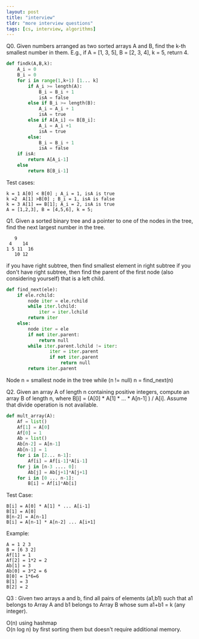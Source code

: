 ```yaml
---
layout: post
title: "interview"
tldr: "more interview questions"
tags: [cs, interview, algorithms]
---
```


Q0. Given numbers arranged as two sorted arrays A and B, find the k-th smallest number in them. E.g., if A = \[1, 3, 5\], B = \[2, 3, 4\], k = 5, return 4.

```python
def findk(A,B,k):
    A_i = 0
    B_i = 0
    for i in range(1,k+1) [1... k]
        if A_i >= length(A):
            B_i = B_i + 1
            isA = false
        else if B_i >= length(B):
            A_i = A_i + 1   
            isA = true      
        else if A[A_i] <= B[B_i]:
            A_i = A_i +1
            isA = true
        else:
            B_i = B_i + 1
            isA = false
    if isA:
        return A[A_i-1]
    else 
        return B[B_i-1]
```

Test cases:

    k = 1 A[0] < B[0] ; A_i = 1, isA is true
    k =2  A[1] >B[0] ; B_i = 1, isA is false
    k = 3 A[1] == B[1]; A_i = 2, isA is true
    A = [1,2,3], B = [4,5,6], k = 5;

Q1. Given a sorted binary tree and a pointer to one of the nodes in the tree, find the next largest number in the tree.

       9
     4    14
    1 5 11  16
       10 12

if you have right subtree, then find smallest element in right subtree
if you don't have right subtree, then find the parent of the first node (also considering yourself) that is a left child.

```python
def find_next(ele):
    if ele.rchild:
        node iter = ele.rchild
        while iter.lchild:
            iter = iter.lchild
        return iter
    else:
        node iter = ele
        if not iter.parent:
            return null
        while iter.parent.lchild != iter:
                iter = iter.parent
                if not iter.parent
                    return null
        return iter.parent
```

Node n = smallest node in the tree
while (n != null)
 n = find_next(n)
 
Q2. Given an array A of length n containing positive integers, compute an array B of length n, where B\[i\] = (A\[0\] * A\[1\] * … * A\[n-1\] ) / A\[i\]. Assume that divide operation is not available.

```python
def mult_array(A):  
    Af = list()  
    Af[1] = A[0]  
    Af[0] = 1  
    Ab = list()      
    Ab[n-2] = A[n-1]  
    Ab[n-1] = 1  
    for i in [2... n-1]:  
        Af[i] = Af[i-1]*A[i-1]  
    for j in [n-3 .... 0]:  
        Ab[j] = Ab[j+1]*A[j+1]  
    for i in [0 ... n-1]:
        B[i] = Af[i]*Ab[i] 
```

Test Case:

    B[i] = A[0] * A[1] * ... A[i-1]
    B[1] = A[0]
    B[n-2] = A[n-1]  
    B[i] = A[n-1] * A[n-2] ... A[i+1]  

Example:

    A = 1 2 3  
    B = [6 3 2]  
    Af[1] = 1  
    Af[2] = 1*2 = 2  
    Ab[1] = 3  
    Ab[0] = 3*2 = 6  
    B[0] = 1*6=6  
    B[1] = 3  
    B[2] = 2  

Q3 : Given two arrays a and b, find all pairs of elements (a1,b1) such that a1 belongs to Array A and b1 belongs to Array B whose sum a1+b1 = k (any integer).

O(n) using hashmap  
O(n log n) by first sorting them but doesn't require additional memory.
